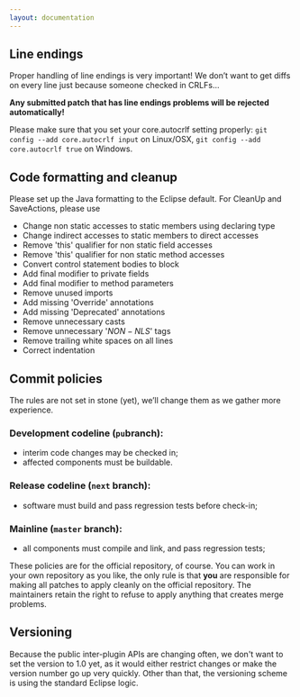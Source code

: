 ```yaml
---
layout: documentation
---
```


Line endings
------------

Proper handling of line endings is very important! We don’t want to get
diffs on every line just because someone checked in CRLFs…

**Any submitted patch that has line endings problems will be rejected
automatically!**

Please make sure that you set your core.autocrlf setting properly:
`git config --add core.autocrlf input` on Linux/OSX,
`git config --add core.autocrlf true` on Windows.

Code formatting and cleanup
---------------------------

Please set up the Java formatting to the Eclipse default. For CleanUp
and SaveActions, please use

- Change non static accesses to static members using declaring type
- Change indirect accesses to static members to direct accesses
- Remove 'this' qualifier for non static field accesses
- Remove 'this' qualifier for non static method accesses
- Convert control statement bodies to block
- Add final modifier to private fields
- Add final modifier to method parameters
- Remove unused imports
- Add missing 'Override' annotations
- Add missing 'Deprecated' annotations
- Remove unnecessary casts
- Remove unnecessary '$NON-NLS$' tags
- Remove trailing white spaces on all lines
- Correct indentation

Commit policies
---------------

The rules are not set in stone (yet), we’ll change them as we
gather more experience.

### Development codeline (`pu`branch):
- interim code changes may be checked in;
- affected components must be buildable.

### Release codeline (`next` branch):
- software must build and pass regression tests before check-in;

### Mainline (`master` branch):
- all components must compile and link, and pass regression tests;

These policies are for the official repository, of course. You can work
in your own repository as you like, the only rule is that **you** are
responsible for making all patches to apply cleanly on the official
repository. The maintainers retain the right to refuse to apply anything
that creates merge problems.

## Versioning

Because the public inter-plugin APIs are changing often, we don't want to set the version to 1.0 yet, as it would either restrict changes or make the version number go up very quickly. Other than that, the versioning scheme is using the standard Eclipse logic.

